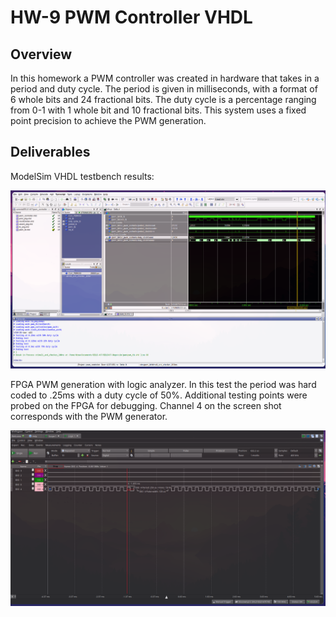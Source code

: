 # HW-9 PWM Controller VHDL

## Overview
In this homework a PWM controller was created in hardware that takes in a period and duty cycle. The period is given in milliseconds, with a format of 6 whole bits and 24 fractional bits. The duty cycle is a percentage ranging from 0-1 with 1 whole bit and 10 fractional bits. This system uses a fixed point precision to achieve the PWM generation. 

## Deliverables
ModelSim VHDL testbench results:
<p align="center">
<img src="./assets/HW-9/PWMTestBench.png">
</p>

FPGA PWM generation with logic analyzer. In this test the period was hard coded to .25ms with a duty cycle of 50%. Additional testing points were probed on the FPGA for debugging. Channel 4 on the screen shot corresponds with the PWM generator. 
<p align="center">
<img src="./assets/HW-9/PWMFPGA.png">
</p>



